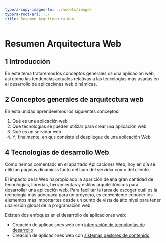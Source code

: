 ```yaml
---
typora-copy-images-to: ../assets/images
typora-root-url: ../
title: Resumen Arquitectura Web
---
```


# Resumen Arquitectura Web

## 1 Introducción

En este tema trataremos los conceptos generales de una aplicación  web, así como las tendencias actuales relativas a las tecnologías más  usadas en el desarrollo de aplicaciones web dinámicas.

## 2 Conceptos generales de arquitectura web

En esta unidad aprenderemos los siguientes conceptos.

1. Qué es una aplicación web
2. Qué tecnologías se pueden utilizar para crear una aplicación web
3. Qué es un servidor web
4. Y, finalmente, en qué consiste el despliegue de una aplicación Web

## 4 Tecnologías de desarrollo Web

Como hemos comentado en el apartado Aplicaciones Web, hoy en día se  utilizan páginas dinámicas tanto del lado del servidor como del cliente.

El impacto de la Web ha propiciado la aparición de una gran cantidad  de tecnologías, librerías, herramientas y estilos arquitectónicos para  desarrollar una aplicación web. Para facilitar la tarea de escoger cuál  es la tecnología más adecuada para un proyecto, es conveniente conocer  los elementos más importantes desde un punto de vista de alto nivel para tener una visión global de la programación web.

Existen dos enfoques en el desarrollo de aplicaciones web:

- Creación de aplicaciones web con [integración de tecnologías de desarrollo](https://victorponz.github.io/Ciberseguridad-PePS/tema1/http/2020/11/04/Arquitectura-web-Conceptos-generales.html#41-integración-de-tecnologías-de-desarrollo)
- Creación de aplicaciones web con [sistemas gestores de contenido](https://victorponz.github.io/Ciberseguridad-PePS/tema1/http/2020/11/04/Arquitectura-web-Conceptos-generales.html#42-sistemas-gestores-de-contenido-cms)
